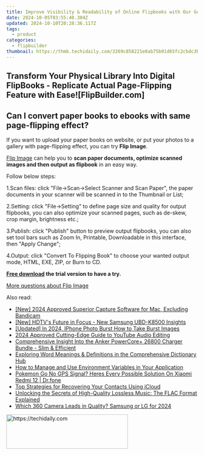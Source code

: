 ```yaml
---
title: Improve Visibility & Readability of Online Flipbooks with Our Guide at FlipBuilder.com
date: 2024-10-05T03:55:40.304Z
updated: 2024-10-10T20:28:36.117Z
tags:
  - product
categories:
  - flipbuilder
thumbnail: https://thmb.techidaily.com/3269c858221e8ab75b91d65fc2cbdc3bf0d972fb510d01ae54b3ad8d22470d02.jpg
---
```


## Transform Your Physical Library Into Digital FlipBooks - Replicate Actual Page-Flipping Feature with Ease![FlipBuilder.com]

## Can I convert paper books to ebooks with same page-flipping effect?

If you want to upload your paper books on website, or put your photos to a gallery with page-flipping effect, you can try **Flip Image**. 

[Flip Image](https://tools.techidaily.com/flipbuilder/products/) can help you to **scan paper documents, optimize scanned images and then output as flipbook** in an easy way.

Follow below steps:

1.Scan files: click "File->Scan->Select Scanner and Scan Paper", the paper documents in your scanner will be scanned in to the Thumbnail or List;

2.Setting: click "File->Setting" to define page size and quality for output flipbooks, you can also optimize your scanned pages, such as de-skew, crop margin, brightness etc.;

3.Publish: click "Publish" button to preview output flipbooks, you can also set tool bars such as Zoom In, Printable, Downloadable in this interface, then "Apply Change";

4.Output: click "Convert To Flipping Book" to choose your wanted output mode, HTML, EXE, ZIP, or Burn to CD.

**[Free download](https://tools.techidaily.com/flipbuilder/products/) the trial version to have a try.** 

[More questions about Flip Image](https://tools.techidaily.com/flipbuilder/products/)

<ins class="adsbygoogle"
     style="display:block"
     data-ad-format="autorelaxed"
     data-ad-client="ca-pub-7571918770474297"
     data-ad-slot="1223367746"></ins>

<ins class="adsbygoogle"
     style="display:block"
     data-ad-client="ca-pub-7571918770474297"
     data-ad-slot="8358498916"
     data-ad-format="auto"
     data-full-width-responsive="true"></ins>

<span class="atpl-alsoreadstyle">Also read:</span>
<div><ul>
<li><a href="https://screen-recording.techidaily.com/new-2024-approved-superior-capture-software-for-mac-excluding-bandicam/"><u>[New] 2024 Approved Superior Capture Software for Mac, Excluding Bandicam</u></a></li>
<li><a href="https://fox-boxes.techidaily.com/new-hdtvs-future-in-focus-new-samsung-ubd-k8500-insights/"><u>[New] HDTV's Future in Focus - New Samsung UBD-K8500 Insights</u></a></li>
<li><a href="https://vp-tips.techidaily.com/updated-in-2024-iphone-photo-burst-how-to-take-burst-images/"><u>[Updated] In 2024, IPhone Photo Burst How to Take Burst Images</u></a></li>
<li><a href="https://youtube-lab.techidaily.com/approved-cutting-edge-guide-to-youtube-audio-editing/"><u>2024 Approved Cutting-Edge Guide to YouTube Audio Editing</u></a></li>
<li><a href="https://buynow-info.techidaily.com/comprehensive-insight-into-the-anker-powercoreplus-26800-charger-bundle-slim-and-efficient/"><u>Comprehensive Insight Into the Anker PowerCore+ 26800 Charger Bundle - Slim & Efficient</u></a></li>
<li><a href="https://fox-search.techidaily.com/exploring-word-meanings-and-definitions-in-the-comprehensive-dictionary-hub/"><u>Exploring Word Meanings & Definitions in the Comprehensive Dictionary Hub</u></a></li>
<li><a href="https://fox-search.techidaily.com/how-to-manage-and-use-environment-variables-in-your-application/"><u>How to Manage and Use Environment Variables in Your Application</u></a></li>
<li><a href="https://android-pokemon-go.techidaily.com/pokemon-go-no-gps-signal-heres-every-possible-solution-on-xiaomi-redmi-12-drfone-by-drfone-virtual-android/"><u>Pokemon Go No GPS Signal? Heres Every Possible Solution On Xiaomi Redmi 12 | Dr.fone</u></a></li>
<li><a href="https://fox-search.techidaily.com/top-strategies-for-recovering-your-contacts-using-icloud/"><u>Top Strategies for Recovering Your Contacts Using iCloud</u></a></li>
<li><a href="https://fox-search.techidaily.com/unlocking-the-secrets-of-high-quality-lossless-music-the-flac-format-explained/"><u>Unlocking the Secrets of High-Quality Lossless Music: The FLAC Format Explained</u></a></li>
<li><a href="https://vp-tips.techidaily.com/which-360-camera-leads-in-quality-samsung-or-lg-for-2024/"><u>Which 360 Camera Leads in Quality? Samsung or LG for 2024</u></a></li>
</ul></div>

<!-- affiliate ads begin -->
<a href="https://aligracehair.sjv.io/c/5597632/2135401/19272" target="_top" id="2135401">
  <img src="//a.impactradius-go.com/display-ad/19272-2135401" border="0" alt="https://techidaily.com" width="320" height="90"/>
</a>
<img height="0" width="0" src="https://aligracehair.sjv.io/i/5597632/2135401/19272" style="position:absolute;visibility:hidden;" border="0" />
<!-- affiliate ads end -->

